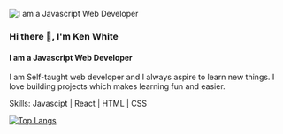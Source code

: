 ![I am a Javascript Web Developer](https://user-images.githubusercontent.com/68158625/109462913-3e4e1900-7a75-11eb-8f83-d96e26864ed3.jpg)
### Hi there 👋, I'm Ken White
#### I am a Javascript Web Developer

I am Self-taught web developer and I always aspire to learn new things. I love building projects which makes learning fun and easier. 

Skills: Javascipt | React | HTML | CSS

[![Top Langs](https://github-readme-stats.vercel.app/api/top-langs/?username=KenWhite02&layout=compact&theme=gruvbox)](https://github.com/anuraghazra/github-readme-stats)

